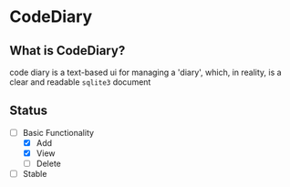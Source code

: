 # CodeDiary
## What is CodeDiary?
code diary is a text-based ui for managing a 'diary', which, in reality, is a clear and readable `sqlite3` document
## Status
- [ ] Basic Functionality
	- [x] Add
	- [x] View
	- [ ] Delete
- [ ] Stable 
